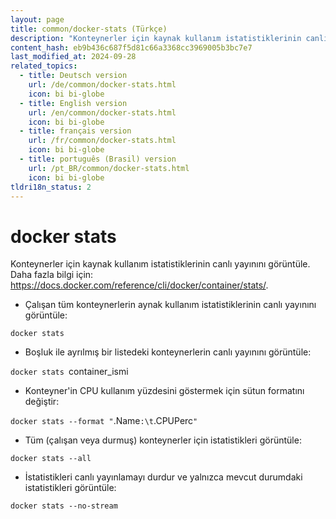 ```yaml
---
layout: page
title: common/docker-stats (Türkçe)
description: "Konteynerler için kaynak kullanım istatistiklerinin canlı yayınını görüntüle."
content_hash: eb9b436c687f5d81c66a3368cc3969005b3bc7e7
last_modified_at: 2024-09-28
related_topics:
  - title: Deutsch version
    url: /de/common/docker-stats.html
    icon: bi bi-globe
  - title: English version
    url: /en/common/docker-stats.html
    icon: bi bi-globe
  - title: français version
    url: /fr/common/docker-stats.html
    icon: bi bi-globe
  - title: português (Brasil) version
    url: /pt_BR/common/docker-stats.html
    icon: bi bi-globe
tldri18n_status: 2
---
```

# docker stats

Konteynerler için kaynak kullanım istatistiklerinin canlı yayınını görüntüle.
Daha fazla bilgi için: <https://docs.docker.com/reference/cli/docker/container/stats/>.

- Çalışan tüm konteynerlerin aynak kullanım istatistiklerinin canlı yayınını görüntüle:

`docker stats`

- Boşluk ile ayrılmış bir listedeki konteynerlerin canlı yayınını görüntüle:

`docker stats `<span class="tldr-var badge badge-pill bg-dark-lm bg-white-dm text-white-lm text-dark-dm font-weight-bold">container_ismi</span>

- Konteyner'in CPU kullanım yüzdesini göstermek için sütun formatını değiştir:

`docker stats --format "`<span class="tldr-var badge badge-pill bg-dark-lm bg-white-dm text-white-lm text-dark-dm font-weight-bold">.Name</span>`:\t`<span class="tldr-var badge badge-pill bg-dark-lm bg-white-dm text-white-lm text-dark-dm font-weight-bold">.CPUPerc</span>`"`

- Tüm (çalışan veya durmuş) konteynerler için istatistikleri görüntüle:

`docker stats --all`

- İstatistikleri canlı yayınlamayı durdur ve yalnızca mevcut durumdaki istatistikleri görüntüle:

`docker stats --no-stream`
